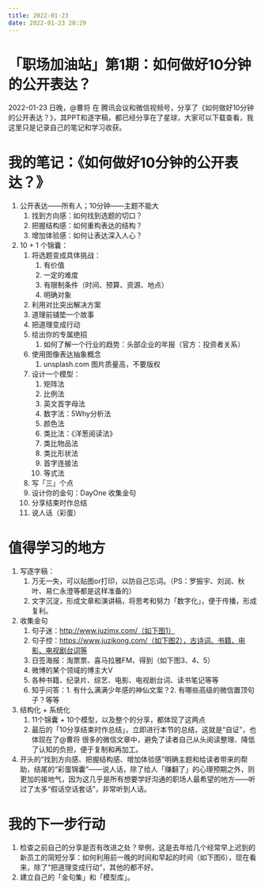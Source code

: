 ```yaml
---
title: 2022-01-23
date: 2022-01-23 20:29
---
```


# 「职场加油站」第1期：如何做好10分钟的公开表达？

2022-01-23 日晚，@曹将 在 腾讯会议和微信视频号，分享了《如何做好10分钟的公开表达？》，其PPT和逐字稿，都已经分享在了星球，大家可以下载查看，我这里只是记录自己的笔记和学习收获。

# 我的笔记：《如何做好10分钟的公开表达？》
1.  公开表达——所有人；10分钟——主题不能大
    1. 找到方向感：如何找到选题的切口？
    2. 把握结构感：如何重构表达的结构？
    3. 增加体验感：如何让表达深入人心？
2. 10 + 1 个锦囊：
    1. 将选题变成具体挑战：
        1. 有价值
        2. 一定的难度
        3. 有限制条件（时间、预算、资源、地点）
        4. 明确对象
    2. 利用对比突出解决方案
    3. 道理前铺垫一个故事
    4. 把道理变成行动
    5. 给出你的专属绝招
        1. 如何了解一个行业的趋势：头部企业的年报（官方：投资者关系）
    6. 使用图像表达抽象概念
        1. unsplash.com 图片质量高，不要版权
    7. 设计一个模型：
        1. 矩阵法
        2. 比例法
        3. 英文首字母法
        4. 数字法：5Why分析法
        5. 颜色法
        6. 类比法：《洋葱阅读法》
        7. 类比物品法
        8. 类比形状法
        9. 首字连接法
        10. 等式法
    8. 写「三」个点
    9. 设计你的金句：DayOne 收集金句
    10. 分享结束时作总结
    11. 说人话（彩蛋）

# 值得学习的地方
1. 写逐字稿：
    1. 万无一失，可以贴图or打印，以防自己忘词。（PS：罗振宇、刘润、秋叶、易仁永澄等都是这样准备的）
    2. 文字沉淀，形成文章和演讲稿，将思考和努力「数字化」，便于传播，形成复利。
2. 收集金句
    1. 句子迷：http://www.juzimx.com/（如下图1）
    2. 句子控：https://www.juzikong.com/（如下图2），古诗词、书籍、电影、电视剧台词等
    3. 日签海报：淘票票、喜马拉雅FM、得到（如下图3、4、5）
    4. 微博的某个领域的博主大V
    5. 各种书籍、纪录片、综艺、电影、电视剧台词、读书笔记等等
    6. 知乎问答：1. 有什么满满少年感的神仙文案？2. 有哪些高级的微信置顶句子？等等
3. 结构化 + 系统化
    1. 11个锦囊 + 10个模型，以及整个的分享，都体现了这两点
    2. 最后的「10分享结束时作总结」，立即进行本节的总结，这就是“自证”，也体现在了@曹将 很多的微信文章中，避免了读者自己从头阅读整理、降低了认知的负担，便于复制和再加工。
4. 开头的“找到方向感、把握结构感、增加体验感”明确主题和给读者带来的帮助，结尾的“彩蛋锦囊”——说人话，除了给人「赚翻了」的心理预期之外，则更加的接地气，因为这几乎是所有想要学好沟通的职场人最希望的地方——听过了太多“假话空话套话”，非常听到人话。

# 我的下一步行动
1. 检查之前自己的分享是否有改进之处？举例，这是去年给几个经常早上迟到的新员工的简短分享：如何利用前一晚的时间和早起的时间（如下图6），现在看来，除了“把道理变成行动”，其他的都不好。
2. 建立自己的「金句集」和「模型库」。